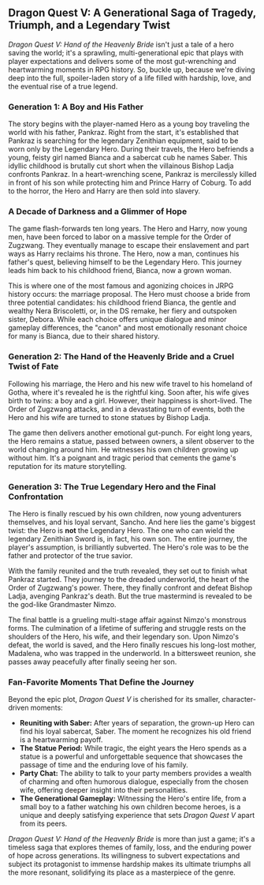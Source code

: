 ## Dragon Quest V: A Generational Saga of Tragedy, Triumph, and a Legendary Twist

*Dragon Quest V: Hand of the Heavenly Bride* isn't just a tale of a hero saving the world; it's a sprawling, multi-generational epic that plays with player expectations and delivers some of the most gut-wrenching and heartwarming moments in RPG history. So, buckle up, because we're diving deep into the full, spoiler-laden story of a life filled with hardship, love, and the eventual rise of a true legend.

### Generation 1: A Boy and His Father

The story begins with the player-named Hero as a young boy traveling the world with his father, Pankraz. Right from the start, it's established that Pankraz is searching for the legendary Zenithian equipment, said to be worn only by the Legendary Hero. During their travels, the Hero befriends a young, feisty girl named Bianca and a sabercat cub he names Saber. This idyllic childhood is brutally cut short when the villainous Bishop Ladja confronts Pankraz. In a heart-wrenching scene, Pankraz is mercilessly killed in front of his son while protecting him and Prince Harry of Coburg. To add to the horror, the Hero and Harry are then sold into slavery.

### A Decade of Darkness and a Glimmer of Hope

The game flash-forwards ten long years. The Hero and Harry, now young men, have been forced to labor on a massive temple for the Order of Zugzwang. They eventually manage to escape their enslavement and part ways as Harry reclaims his throne. The Hero, now a man, continues his father's quest, believing himself to be the Legendary Hero. This journey leads him back to his childhood friend, Bianca, now a grown woman.

This is where one of the most famous and agonizing choices in JRPG history occurs: the marriage proposal. The Hero must choose a bride from three potential candidates: his childhood friend Bianca, the gentle and wealthy Nera Briscoletti, or, in the DS remake, her fiery and outspoken sister, Debora. While each choice offers unique dialogue and minor gameplay differences, the "canon" and most emotionally resonant choice for many is Bianca, due to their shared history.

### Generation 2: The Hand of the Heavenly Bride and a Cruel Twist of Fate

Following his marriage, the Hero and his new wife travel to his homeland of Gotha, where it's revealed he is the rightful king. Soon after, his wife gives birth to twins: a boy and a girl. However, their happiness is short-lived. The Order of Zugzwang attacks, and in a devastating turn of events, both the Hero and his wife are turned to stone statues by Bishop Ladja.

The game then delivers another emotional gut-punch. For eight long years, the Hero remains a statue, passed between owners, a silent observer to the world changing around him. He witnesses his own children growing up without him. It's a poignant and tragic period that cements the game's reputation for its mature storytelling.

### Generation 3: The True Legendary Hero and the Final Confrontation

The Hero is finally rescued by his own children, now young adventurers themselves, and his loyal servant, Sancho. And here lies the game's biggest twist: the Hero is **not** the Legendary Hero. The one who can wield the legendary Zenithian Sword is, in fact, his own son. The entire journey, the player's assumption, is brilliantly subverted. The Hero's role was to be the father and protector of the true savior.

With the family reunited and the truth revealed, they set out to finish what Pankraz started. They journey to the dreaded underworld, the heart of the Order of Zugzwang's power. There, they finally confront and defeat Bishop Ladja, avenging Pankraz's death. But the true mastermind is revealed to be the god-like Grandmaster Nimzo.

The final battle is a grueling multi-stage affair against Nimzo's monstrous forms. The culmination of a lifetime of suffering and struggle rests on the shoulders of the Hero, his wife, and their legendary son. Upon Nimzo's defeat, the world is saved, and the Hero finally rescues his long-lost mother, Madalena, who was trapped in the underworld. In a bittersweet reunion, she passes away peacefully after finally seeing her son.

### Fan-Favorite Moments That Define the Journey

Beyond the epic plot, *Dragon Quest V* is cherished for its smaller, character-driven moments:

* **Reuniting with Saber:** After years of separation, the grown-up Hero can find his loyal sabercat, Saber. The moment he recognizes his old friend is a heartwarming payoff.
* **The Statue Period:** While tragic, the eight years the Hero spends as a statue is a powerful and unforgettable sequence that showcases the passage of time and the enduring love of his family.
* **Party Chat:** The ability to talk to your party members provides a wealth of charming and often humorous dialogue, especially from the chosen wife, offering deeper insight into their personalities.
* **The Generational Gameplay:** Witnessing the Hero's entire life, from a small boy to a father watching his own children become heroes, is a unique and deeply satisfying experience that sets *Dragon Quest V* apart from its peers.

*Dragon Quest V: Hand of the Heavenly Bride* is more than just a game; it's a timeless saga that explores themes of family, loss, and the enduring power of hope across generations. Its willingness to subvert expectations and subject its protagonist to immense hardship makes its ultimate triumphs all the more resonant, solidifying its place as a masterpiece of the genre.